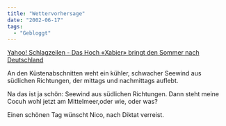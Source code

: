 ```yaml
---
title: "Wettervorhersage"
date: "2002-06-17"
tags:
  - "Gebloggt"
---
```


[Yahoo! Schlagzeilen - Das Hoch «Xabier» bringt den Sommer nach Deutschland](http://de.news.yahoo.com/020617/3/2t794.html)

An den Küstenabschnitten weht ein kühler, schwacher Seewind aus südlichen Richtungen, der mittags und nachmittags auflebt.

Na das ist ja schön: Seewind aus südlichen Richtungen. Dann steht meine Cocuh wohl jetzt am Mittelmeer,oder wie, oder was?

Einen schönen Tag wünscht Nico, nach Diktat verreist.
